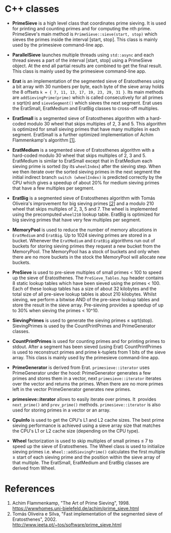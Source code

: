 # C++ classes

* **PrimeSieve** is a high level class that coordinates prime sieving.
  It is used for printing and counting primes and for computing the nth
  prime. PrimeSieve's main method is ```PrimeSieve::sieve(start, stop)```
  which sieves the primes inside the interval [start, stop]. This class
  is mainly used by the primesieve command-line app.

* **ParallelSieve** launches multiple threads using ```std::async```
  and each thread sieves a part of the interval [start, stop] using a
  PrimeSieve object. At the end all partial results are combined to get
  the final result. This class is mainly used by the primesieve
  command-line app.

* **Erat** is an implementation of the segmented sieve of Eratosthenes
  using a bit array with 30 numbers per byte, each byte of the sieve array
  holds the 8 offsets ```k = { 7, 11, 13, 17, 19, 23, 29, 31 }```.
  Its main methods are ```addSievingPrime(prime)``` which is called
  consecutively for all primes ≤ sqrt(n) and ```sieveSegment()``` which
  sieves the next segment. Erat uses the EratSmall, EratMedium and
  EratBig classes to cross-off multiples.

* **EratSmall** is a segmented sieve of Eratosthenes algorithm with a
  hard-coded modulo 30 wheel that skips multiples of 2, 3 and 5. This
  algorithm is optimized for small sieving primes that have many multiples
  in each segment. EratSmall is a further optimized implementation of
  Achim Flammenkamp's algorithm
  [[1]](https://github.com/kimwalisch/primesieve/tree/master/src#references).

* **EratMedium** is a segmented sieve of Eratosthenes algorithm with a
  hard-coded modulo 30 wheel that skips multiples of 2, 3 and 5.
  EratMedium is similar to EratSmall except that in EratMedium each sieving
  prime is sorted (by its ```wheelIndex```) after the sieving step. When we
  then iterate over the sorted sieving primes in the next segment the
  initial indirect branch ```switch (wheelIndex)``` is predicted correctly
  by the CPU which gives a speedup of about 20% for medium sieving
  primes that have a few multiples per segment.

* **EratBig** is a segmented sieve of Eratosthenes algorithm with Tomás
  Oliveira's improvement for big sieving primes
  [[2]](https://github.com/kimwalisch/primesieve/tree/master/src#references)
  and a modulo 210 wheel that skips multiples of 2, 3, 5 and 7. The
  wheel is implemented using the precomputed ```wheel210``` lookup table.
  EratBig is optimized for big sieving primes that have very few
  multiples per segment.

* **MemoryPool** is used to reduce the number of memory allocations in
  ```EratMedium``` and ```EratBig```. Up to 1024 sieving primes are
  stored in a bucket. Whenever the ```EratMedium``` and ```EratBig```
  algorithms run out of buckets for storing sieving primes they request
  a new bucket from the MemoryPool. The MemoryPool has a stock of
  buckets and only when there are no more buckets in the stock the
  MemoryPool will allocate new buckets.

* **PreSieve** is used to pre-sieve multiples of small primes < 100 to speed
  up the sieve of Eratosthenes. The ```PreSieve_Tables.hpp``` header contains
  8 static lookup tables which have been sieved using the primes < 100. Each
  of these lookup tables has a size of about 32 kilobytes and the total size
  of all pre-sieve lookup tables is about 210 kilobytes. Whilst sieving, we
  perform a bitwise AND of the pre-sieve lookup tables and store the result in
  the sieve array. Pre-sieving provides a speedup of up to 30% when sieving
  the primes < 10^10.

* **SievingPrimes** is used to generate the sieving primes ≤ sqrt(stop).
  SievingPrimes is used by the CountPrintPrimes and PrimeGenerator classes.

* **CountPrintPrimes** is used for counting primes and for printing
  primes to stdout. After a segment has been sieved (using Erat)
  CountPrintPrimes is used to reconstruct primes and prime k-tuplets
  from 1 bits of the sieve array. This class is mainly used by the
  primesieve command-line app.

* **PrimeGenerator** is derived from Erat. ```primesieve::iterator``` uses
  PrimeGenerator under the hood: PrimeGenerator generates a few primes
  and stores them in a vector, next ```primesieve::iterator``` iterates over
  the vector and returns the primes. When there are no more primes left
  in the vector PrimeGenerator generates new primes.

* **primesieve::iterator** allows to easily iterate over primes. It
  provides ```next_prime()``` and ```prev_prime()``` methods.
  ```primesieve::iterator``` is also used for storing primes in a vector
  or an array.
  
* **CpuInfo** is used to get the CPU's L1 and L2 cache sizes. The
  best prime sieving performance is achieved using a sieve array
  size that matches the CPU's L1 or L2 cache size (depending on the
  CPU type).

* **Wheel** factorization is used to skip multiples of small primes ≤ 7
  to speed up the sieve of Eratosthenes. The Wheel class is used to
  initialize sieving primes i.e. ```Wheel::addSievingPrime()```
  calculates the first multiple ≥ start of each sieving prime and the
  position within the sieve array of that multiple.
  The EratSmall, EratMedium and EratBig classes are derived from Wheel.

# References

1. Achim Flammenkamp, "The Art of Prime Sieving", 1998. <br/>
   https://wwwhomes.uni-bielefeld.de/achim/prime_sieve.html
2. Tomás Oliveira e Silva, "Fast implementation of the segmented
   sieve of Eratosthenes", 2002. <br/>
   http://www.ieeta.pt/~tos/software/prime_sieve.html
